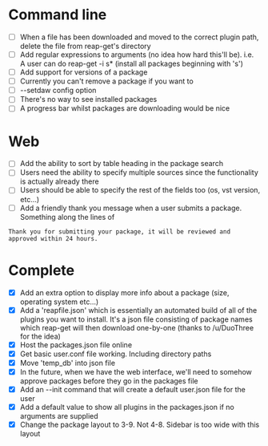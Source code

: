 # Command line

- [ ] When a file has been downloaded and moved to the correct plugin path, delete the file from reap-get's directory
- [ ] Add regular expressions to arguments (no idea how hard this'll be). i.e. A user can do reap-get -i s* (install all packages beginning with 's')
- [ ] Add support for versions of a package
- [ ] Currently you can't remove a package if you want to
- [ ] --setdaw config option
- [ ] There's no way to see installed packages
- [ ] A progress bar whilst packages are downloading would be nice

# Web

- [ ] Add the ability to sort by table heading in the package search
- [ ] Users need the ability to specify multiple sources since the functionality is actually already there
- [ ] Users should be able to specify the rest of the fields too (os, vst version, etc...)
- [ ] Add a friendly thank you message when a user submits a package. Something along the lines of
```
Thank you for submitting your package, it will be reviewed and approved within 24 hours.
```
 


# Complete

- [x] Add an extra option to display more info about a package (size, operating system etc...)
- [x] Add a 'reapfile.json' which is essentially an automated build of all of the plugins you want to install.
      It's a json file consisting of package names which reap-get will then download one-by-one (thanks to /u/DuoThree for the idea)
- [x] Host the packages.json file online
- [x] Get basic user.conf file working. Including directory paths
- [x] Move 'temp_db' into json file
- [x] In the future, when we have the web interface, we'll need to somehow approve packages before they go in the packages file
- [x] Add an --init command that will create a default user.json file for the user
- [x] Add a default value to show all plugins in the packages.json if no arguments are supplied
- [x] Change the package layout to 3-9. Not 4-8. Sidebar is too wide with this layout
